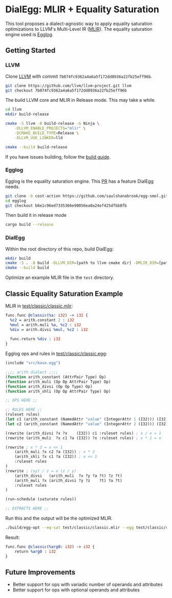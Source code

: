 # DialEgg: MLIR + Equality Saturation
This tool proposes a dialect-agnostic way to apply equality saturation optimizations to LLVM's Multi-Level IR ([MLIR](https://mlir.llvm.org/)).
The equality saturation engine used is [Egglog](https://github.com/egraphs-good/egglog).

## Getting Started

### LLVM
Clone [LLVM](https://github.com/llvm/llvm-project) with commit `7b074fc9362a4a6a5f172dd8936a22fb25eff96b`.

```bash
git clone https://github.com/llvm/llvm-project.git llvm
git checkout 7b074fc9362a4a6a5f172dd8936a22fb25eff96b
```

The build LLVM core and MLIR in Release mode. This may take a while.

```bash
cd llvm
mkdir build-release

cmake -S llvm -B build-release -G Ninja \
    -DLLVM_ENABLE_PROJECTS="mlir" \
    -DCMAKE_BUILD_TYPE=Release \
    -DLLVM_USE_LINKER=lld

cmake --build build-release
```

If you have issues building, follow the [build guide](https://llvm.org/docs/GettingStarted.html#getting-the-source-code-and-building-llvm).

### Egglog
Egglog is the equality saturation engine. This [PR](https://github.com/egraphs-good/egglog/pull/355) has a feature DialEgg needs.

```bash
git clone -b cost-action https://github.com/saulshanabrook/egg-smol.git egglog
cd egglog
git checkout b6e1c96ed7335366e90056ea0a24ef425dfbb8fb
```

Then build it in release mode

```bash
cargo build --release
```

### DialEgg
Within the root directory of this repo, build DialEgg:

```bash
mkdir build
cmake -S . -B build -DLLVM_DIR=[path to llvm cmake dir] -DMLIR_DIR=[path to mlir cmake dir]
cmake --build build
```

Optimize an example MLIR file in the `test` directory.

## Classic Equality Saturation Example
MLIR in [test/classic/classic.mlir](test/classic/classic.mlir):
```llvm
func.func @classic(%a: i32) -> i32 {
  %c2 = arith.constant 2 : i32
  %mul = arith.muli %a, %c2 : i32
  %div = arith.divsi %mul, %c2 : i32
  
  func.return %div : i32
}
```

Egglog ops and rules in [test/classic/classic.egg](test/classic/classic.egg):
```lisp
(include "src/base.egg")

;;;; arith dialect ;;;;
(function arith_constant (AttrPair Type) Op)
(function arith_muli (Op Op AttrPair Type) Op)
(function arith_divsi (Op Op Type) Op)
(function arith_shli (Op Op AttrPair Type) Op)

;; OPS HERE ;;

;; RULES HERE ;;
(ruleset rules)
(let c1 (arith_constant (NamedAttr "value" (IntegerAttr 1 (I32))) (I32))) ; 1
(let c2 (arith_constant (NamedAttr "value" (IntegerAttr 2 (I32))) (I32))) ; 2

(rewrite (arith_divsi ?x ?x    (I32)) c1 :ruleset rules) ; x / x = 1
(rewrite (arith_muli  ?x c1 ?a (I32)) ?x :ruleset rules) ; x * 1 = x

(rewrite ; x * 2 = x << 1
    (arith_muli ?x c2 ?a (I32)) ; x * 2
    (arith_shli ?x c1 ?a (I32)) ; x << 1
    :ruleset rules
)
(rewrite ; (xy) / z = x (z / y)
    (arith_divsi   (arith_muli  ?x ?y ?a ?t) ?z ?t)
    (arith_muli ?x (arith_divsi ?y ?z    ?t) ?a ?t)
    :ruleset rules
)

(run-schedule (saturate rules))

;; EXTRACTS HERE ;;
```

Run this and the output will be the optimized MLIR.

```bash
./build/egg-opt --eq-sat test/classic/classic.mlir --egg test/classic/classic.egg
```
Result:
```llvm
func.func @classic(%arg0: i32) -> i32 {
    return %arg0 : i32
}
```

## Future Improvements
- Better support for ops with variadic number of operands and attributes
- Better support for ops with optional operands and attributes